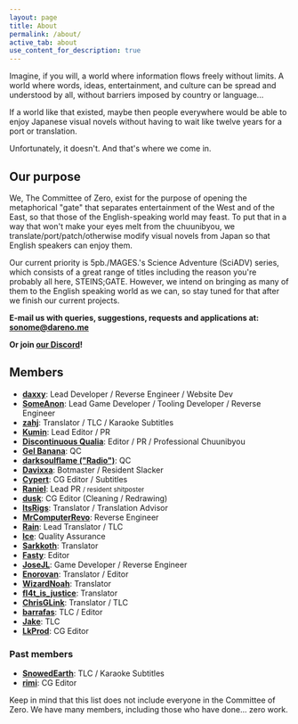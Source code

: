 ```yaml
---
layout: page
title: About
permalink: /about/
active_tab: about
use_content_for_description: true
---
```


Imagine, if you will, a world where information flows freely without limits. A world where words, ideas, entertainment, and culture can be spread and understood by all, without barriers imposed by country or language...

If a world like that existed, maybe then people everywhere would be able to enjoy Japanese visual novels without having to wait like twelve years for a port or translation.

Unfortunately, it doesn't. And that's where we come in.

## Our purpose

We, The Committee of Zero, exist for the purpose of opening the metaphorical "gate" that separates entertainment of the West and of the East, so that those of the English-speaking world may feast. To put that in a way that won't make your eyes melt from the chuunibyou, we translate/port/patch/otherwise modify visual novels from Japan so that English speakers can enjoy them.

Our current priority is 5pb./MAGES.'s Science Adventure (SciADV) series, which consists of a great range of titles including the reason you're probably all here, STEINS;GATE. However, we intend on bringing as many of them to the English speaking world as we can, so stay tuned for that after we finish our current projects.

**E-mail us with queries, suggestions, requests and applications at: [sonome@dareno.me](mailto:sonome@dareno.me)**

**Or join [our Discord](https://discord.gg/rq4GGCh)!**

## Members

* **[daxxy](https://twitter.com/DrDaxxy)**: Lead Developer / Reverse Engineer / Website Dev
* **[SomeAnon](https://twitter.com/SomeAnonDev)**: Lead Game Developer / Tooling Developer / Reverse Engineer
* **[zahj](mailto:zahj@dareno.me)**: Translator / TLC / Karaoke Subtitles
* **[Kumin](mailto:kumin@dareno.me)**: Lead Editor / PR
* **[Discontinuous Qualia](https://twitter.com/DiscontinuousQ)**: Editor / PR / Professional Chuunibyou
* **[Gel Banana](https://twitter.com/ILoveReol)**: QC
* **[darksoulflame ("Radio")](https://twitter.com/darksoulflame)**: QC
* **[Davixxa](https://twitter.com/DavixxaYT)**: Botmaster / Resident Slacker
* **[Cypert](https://twitter.com/CypertSystem)**: CG Editor / Subtitles
* **[Raniel](mailto:raniel@dareno.me)**: Lead PR <small>/ resident shitposter</small>
* **[dusk](https://twitter.com/EpitaxyMeltdown)**: CG Editor (Cleaning / Redrawing)
* **[ItsRigs](https://twitter.com/Chaos_World_300)**: Translator / Translation Advisor
* **[MrComputerRevo](https://twitter.com/MrComputerRevo)**: Reverse Engineer
* **[Rain](https://rainm.io/)**: Lead Translator / TLC
* **[Ice](https://twitter.com/DelusionParadox)**: Quality Assurance
* **[Sarkkoth](https://youtube.com/Sarkkoth)**: Translator
* **[Fasty](https://twitter.com/Fasty022)**: Editor
* **[JoseJL](mailto:josejl1987@gmail.com)**: Game Developer / Reverse Engineer
* **[Enorovan](https://twitter.com/Enorovan)**: Translator / Editor
* **[WizardNoah](https://twitter.com/WizardNoah)**: Translator
* **[fl4t_is_justice](https://twitter.com/fl4t_is_justice)**: Translator
* **[ChrisGLink](https://twitter.com/ChrisGLink)**: Translator / TLC
* **[barrafas](https://twitter.com/barrafas0)**: TLC / Editor
* **[Jake](https://twitter.com/futotorofu)**: TLC
* **[LkProd](https://twitter.com/ropdlk)**: CG Editor

### Past members

* **[SnowedEarth](https://twitter.com/SnowedEarth)**: TLC / Karaoke Subtitles
* **[rimi](#)**: CG Editor


Keep in mind that this list does not include everyone in the Committee of Zero. We have many members, including those who have done... zero work.
